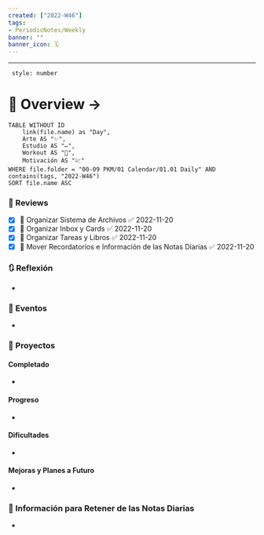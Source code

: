```yaml
---
created: ["2022-W46"]
tags: 
- PeriodicNotes/Weekly
banner: ""
banner_icon: 🗓️
---
```

___
```toc
 style: number
```
# 🌌 Overview -> 
```dataview
TABLE WITHOUT ID
	link(file.name) as "Day",
	Arte AS "✨",
	Estudio AS "✏️",
	Workout AS "💪",
	Motivación AS "💹"
WHERE file.folder = "00-09 PKM/01 Calendar/01.01 Daily" AND 
contains(tags, "2022-W46")
SORT file.name ASC
```

### 📑 Reviews
- [x] 🔼 Organizar Sistema de Archivos ✅ 2022-11-20
- [x] 🔼 Organizar Inbox y Cards ✅ 2022-11-20
- [x] 🔼 Organizar Tareas y Libros ✅ 2022-11-20
- [x] 🔼 Mover Recordatorios e Información de las Notas Diarias ✅ 2022-11-20

### 🔃 Reflexión
- 
### 📜 Eventos
- 
### 📃 Proyectos
#### **Completado**
- 
#### **Progreso**
- 
#### **Dificultades**
- 
#### **Mejoras y Planes a Futuro**
- 
### 💾 Información para Retener de las Notas Diarias
- 